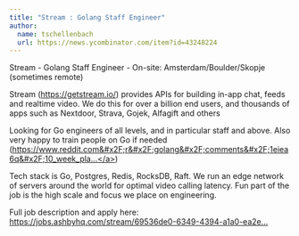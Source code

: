 ```yaml
---
title: "Stream : Golang Staff Engineer"
author:
  name: tschellenbach
  url: https://news.ycombinator.com/item?id=43248224
---
```

Stream - Golang Staff Engineer - On-site: Amsterdam&#x2F;Boulder&#x2F;Skopje (sometimes remote)

Stream (<a href="https:&#x2F;&#x2F;getstream.io&#x2F;" rel="nofollow">https:&#x2F;&#x2F;getstream.io&#x2F;</a>) provides APIs for building in-app chat, feeds and realtime video. We do this for over a billion end users, and thousands of apps such as Nextdoor, Strava, Gojek, Alfagift and others

Looking for Go engineers of all levels, and in particular staff and above. Also very happy to train people on Go if needed (<a href="https:&#x2F;&#x2F;www.reddit.com&#x2F;r&#x2F;golang&#x2F;comments&#x2F;1eiea6q&#x2F;10_week_plan_to_master_go_getstreams_onboarding&#x2F;" rel="nofollow">https:&#x2F;&#x2F;www.reddit.com&#x2F;r&#x2F;golang&#x2F;comments&#x2F;1eiea6q&#x2F;10_week_pla...</a>)

Tech stack is Go, Postgres, Redis, RocksDB, Raft. We run an edge network of servers around the world for optimal video calling latency. Fun part of the job is the high scale and focus we place on engineering.

Full job description and apply here:
<a href="https:&#x2F;&#x2F;jobs.ashbyhq.com&#x2F;stream&#x2F;69536de0-6349-4394-a1a0-ea2ec0ede945" rel="nofollow">https:&#x2F;&#x2F;jobs.ashbyhq.com&#x2F;stream&#x2F;69536de0-6349-4394-a1a0-ea2e...</a>
<JobApplication />
